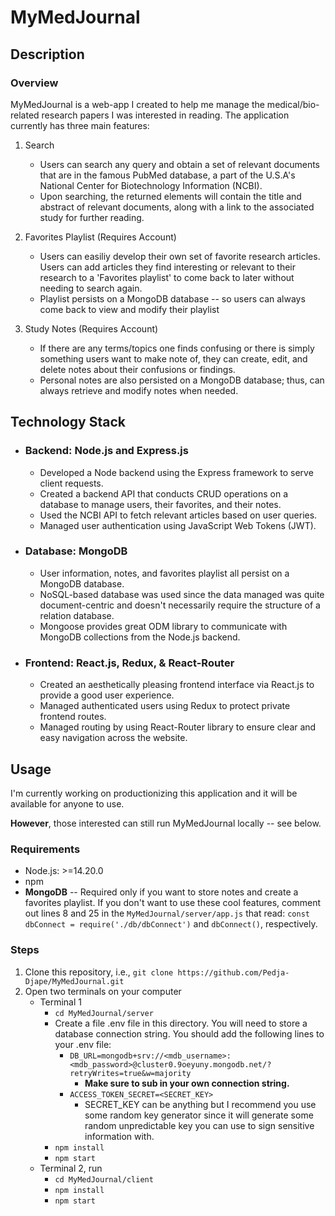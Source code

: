 # MyMedJournal

## Description

### Overview
MyMedJournal is a web-app I created to help me manage the medical/bio-related research papers I was interested in reading. The application currently has three main features:
1. Search
    * Users can search any query and obtain a set of relevant documents that are in the famous PubMed database, a part of the U.S.A's National Center for Biotechnology Information (NCBI).
    * Upon searching, the returned elements will contain the title and abstract of relevant documents, along with a link to the associated study for further reading.

2. Favorites Playlist (Requires Account)
    * Users can easiliy develop their own set of favorite research articles. Users can add articles they find interesting or relevant to their research to a 'Favorites playlist' to come back to later without needing to search again.
    * Playlist persists on a MongoDB database -- so users can always come back to view and modify their playlist

3. Study Notes (Requires Account)
    *  If there are any terms/topics one finds confusing or there is simply something users want to make note of, they can create, edit, and delete notes about their confusions or findings. 
    * Personal notes are also persisted on a MongoDB database; thus, can always retrieve and modify notes when needed.

## Technology Stack

* ### Backend: Node.js and Express.js
    * Developed a Node backend using the Express framework to serve client requests.
    * Created a backend API that conducts CRUD operations on a database to manage users, their favorites, and their notes.
    * Used the NCBI API to fetch relevant articles based on user queries.
    * Managed user authentication using JavaScript Web Tokens (JWT).

* ### Database: MongoDB 
    * User information, notes, and favorites playlist all persist on a MongoDB database. 
    * NoSQL-based database was used since the data managed was quite document-centric and doesn't necessarily require the structure of a relation database.
    * Mongoose provides great ODM library to communicate with MongoDB collections from the Node.js backend.

* ### Frontend: React.js, Redux, & React-Router
    * Created an aesthetically pleasing frontend interface via React.js to provide a good user experience. 
    * Managed authenticated users using Redux to protect private frontend routes.
    * Managed routing by using React-Router library to ensure clear and easy navigation across the website. 

## Usage

I'm currently working on productionizing this application and it will be available for anyone to use.

<b>However</b>, those interested can still run MyMedJournal locally -- see below.

### Requirements
* Node.js: >=14.20.0
* npm
* <b>MongoDB</b> -- Required only if you want to store notes and create a favorites playlist. If you don't want to use these cool features, comment out lines 8 and 25 in the `MyMedJournal/server/app.js` that read: `const dbConnect = require('./db/dbConnect')` and `dbConnect()`, respectively. 

### Steps

1. Clone this repository, i.e., `git clone https://github.com/Pedja-Djape/MyMedJournal.git`
2. Open two terminals on your computer
    * Terminal 1
        * `cd MyMedJournal/server`
        * Create a file .env file in this directory. You will need to store a database connection string. You should add the following lines to your .env file:
            * `DB_URL=mongodb+srv://<mdb_username>:<mdb_password>@cluster0.9oeyuny.mongodb.net/?retryWrites=true&w=majority`
                * <b>Make sure to sub in your own connection string.</b>
            * `ACCESS_TOKEN_SECRET=<SECRET_KEY>`
                * SECRET_KEY can be anything but I recommend you use some random key generator since it will generate some random unpredictable key you can use to sign sensitive information with.
        * `npm install`
        * `npm start`
    * Terminal 2, run
        * `cd MyMedJournal/client`
        * `npm install`
        * `npm start`


